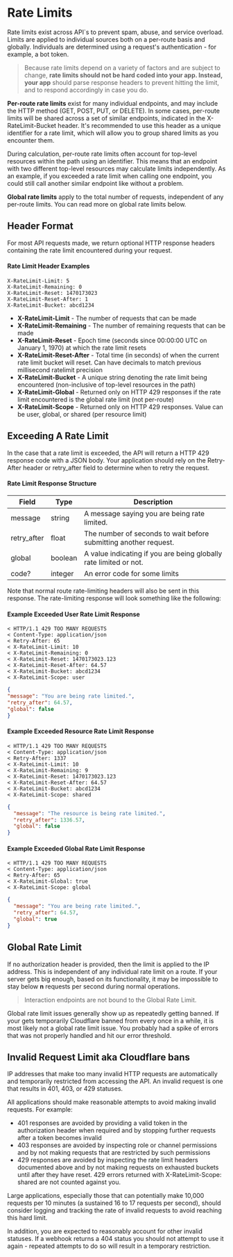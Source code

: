 # Rate Limits
Rate limits exist across API`s to prevent spam, abuse, and service overload. Limits are applied to individual sources both on a per-route basis and globally. Individuals are determined using a request's authentication - for example, a bot token.

> Because rate limits depend on a variety of factors and are subject to change, **rate limits should not be hard coded into your app. Instead, your app** should parse response headers to prevent hitting the limit, and to respond accordingly in case you do.

**Per-route rate limits** exist for many individual endpoints, and may include the HTTP method (GET, POST, PUT, or DELETE). In some cases, per-route limits will be shared across a set of similar endpoints, indicated in the X-RateLimit-Bucket header. It's recommended to use this header as a unique identifier for a rate limit, which will allow you to group shared limits as you encounter them.

During calculation, per-route rate limits often account for top-level resources within the path using an identifier. This means that an endpoint with two different top-level resources may calculate limits independently. As an example, if you exceeded a rate limit when calling one endpoint, you could still call another similar endpoint like without a problem.

**Global rate limits** apply to the total number of requests, independent of any per-route limits. You can read more on global rate limits below.

## Header Format

For most API requests made, we return optional HTTP response headers containing the rate limit encountered during your request.

#### Rate Limit Header Examples
```
X-RateLimit-Limit: 5
X-RateLimit-Remaining: 0
X-RateLimit-Reset: 1470173023
X-RateLimit-Reset-After: 1
X-RateLimit-Bucket: abcd1234
```

 - **X-RateLimit-Limit** - The number of requests that can be made
 - **X-RateLimit-Remaining** - The number of remaining requests that can be made
 - **X-RateLimit-Reset** - Epoch time (seconds since 00:00:00 UTC on January 1, 1970) at which the rate limit resets
 - **X-RateLimit-Reset-After** - Total time (in seconds) of when the current rate limit bucket will reset. Can have decimals to match previous millisecond ratelimit precision
 - **X-RateLimit-Bucket** - A unique string denoting the rate limit being encountered (non-inclusive of top-level resources in the path)
 - **X-RateLimit-Global** - Returned only on HTTP 429 responses if the rate limit encountered is the global rate limit (not per-route)
 - **X-RateLimit-Scope** - Returned only on HTTP 429 responses. Value can be user, global, or shared (per resource limit)

## Exceeding A Rate Limit

In the case that a rate limit is exceeded, the API will return a HTTP 429 response code with a JSON body. Your application should rely on the Retry-After header or retry_after field to determine when to retry the request.

#### Rate Limit Response Structure

| Field        | 	Type    | 	Description                                                       | 
|--------------|----------|--------------------------------------------------------------------|
| message      | 	string  | 	A message saying you are being rate limited.                      |
| retry_after	 | float    | 	The number of seconds to wait before submitting another request.  |
| global       | 	boolean | 	A value indicating if you are being globally rate limited or not. |
| code?        | 	integer | An error code for some limits                                      |

Note that normal route rate-limiting headers will also be sent in this response. The rate-limiting response will look something like the following:

#### Example Exceeded User Rate Limit Response

```
< HTTP/1.1 429 TOO MANY REQUESTS
< Content-Type: application/json
< Retry-After: 65
< X-RateLimit-Limit: 10
< X-RateLimit-Remaining: 0
< X-RateLimit-Reset: 1470173023.123
< X-RateLimit-Reset-After: 64.57
< X-RateLimit-Bucket: abcd1234
< X-RateLimit-Scope: user
```

```json
{
"message": "You are being rate limited.",
"retry_after": 64.57,
"global": false
}
```

#### Example Exceeded Resource Rate Limit Response

```
< HTTP/1.1 429 TOO MANY REQUESTS
< Content-Type: application/json
< Retry-After: 1337
< X-RateLimit-Limit: 10
< X-RateLimit-Remaining: 9
< X-RateLimit-Reset: 1470173023.123
< X-RateLimit-Reset-After: 64.57
< X-RateLimit-Bucket: abcd1234
< X-RateLimit-Scope: shared
```
```json
{
  "message": "The resource is being rate limited.",
  "retry_after": 1336.57,
  "global": false
}
```

#### Example Exceeded Global Rate Limit Response

```
< HTTP/1.1 429 TOO MANY REQUESTS
< Content-Type: application/json
< Retry-After: 65
< X-RateLimit-Global: true
< X-RateLimit-Scope: global
```
```json
{
  "message": "You are being rate limited.",
  "retry_after": 64.57,
  "global": true
}
```

## Global Rate Limit

If no authorization header is provided, then the limit is applied to the IP address. This is independent of any individual rate limit on a route. If your server gets big enough, based on its functionality, it may be impossible to stay below **n** requests per second during normal operations.

> Interaction endpoints are not bound to the Global Rate Limit.

Global rate limit issues generally show up as repeatedly getting banned. If your gets temporarily Cloudflare banned from every once in a while, it is most likely not a global rate limit issue. You probably had a spike of errors that was not properly handled and hit our error threshold.

## Invalid Request Limit aka Cloudflare bans

IP addresses that make too many invalid HTTP requests are automatically and temporarily restricted from accessing the API. An invalid request is one that results in 401, 403, or 429 statuses.

All applications should make reasonable attempts to avoid making invalid requests. For example:

- 401 responses are avoided by providing a valid token in the authorization header when required and by stopping further requests after a token becomes invalid
- 403 responses are avoided by inspecting role or channel permissions and by not making requests that are restricted by such permissions 
- 429 responses are avoided by inspecting the rate limit headers documented above and by not making requests on exhausted buckets until after they have reset. 429 errors returned with X-RateLimit-Scope: shared are not counted against you.

Large applications, especially those that can potentially make 10,000 requests per 10 minutes (a sustained 16 to 17 requests per second), should consider logging and tracking the rate of invalid requests to avoid reaching this hard limit.

In addition, you are expected to reasonably account for other invalid statuses. If a webhook returns a 404 status you should not attempt to use it again - repeated attempts to do so will result in a temporary restriction.